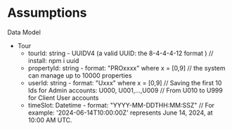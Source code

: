 # Assumptions
Data Model
- Tour
    - tourId: string - UUIDV4 (a valid UUID: the 8-4-4-4-12 format ) // install: npm i uuid
    - propertyId: string - format: "PROxxxx" where x = [0,9] // the system can manage up to 10000 properties
    - userId: string - format: "Uxxx" where x = [0,9]
        // Saving the first 10 Ids for Admin accounts: U000, U001,...,U009
        // From U010 to U999 for Client User accounts
    - timeSlot: Datetime - format: "YYYY-MM-DDTHH:MM:SSZ"
        // For example:  '2024-06-14T10:00:00Z' represents June 14, 2024, at 10:00 AM UTC.